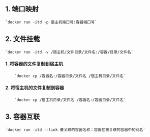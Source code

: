 ## 1. 端口映射
    `docker run -itd -p 宿主机端口号:容器端口号`

## 2. 文件挂载
    `docker run -itd -v /宿主机/文件目录/文件名:/容器/目录/文件名`

  #### 1. 将容器的文件复制到宿主机
        `docker cp /容器名:/容器目录/文件名 /宿主机目录/文件名`
    
  #### 2. 将宿主机的文件复制到容器
        `docker cp /宿主机目录/文件名 /容器名:/容器目录/文件名`

## 3. 容器互联
    `docker run -itd --link 要关联的容器名称：容器在被关联的容器中的别名`